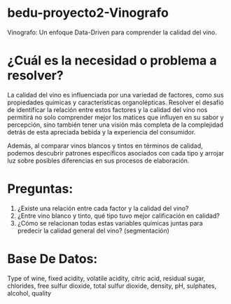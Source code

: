 # bedu-proyecto2-Vinografo
Vinografo: Un enfoque Data-Driven para comprender la calidad del vino.

# ¿Cuál es la necesidad o problema a resolver? 

La calidad del vino es influenciada por una variedad de factores, como sus propiedades químicas y características organolépticas. Resolver el desafío de identificar la relación entre estos factores y la calidad del vino nos permitirá no solo comprender mejor los matices que influyen en su sabor y percepción, sino también tener una visión más completa de la complejidad detrás de esta apreciada bebida y la experiencia del consumidor. 

Además, al comparar vinos blancos y tintos en términos de calidad, podemos descubrir patrones específicos asociados con cada tipo y arrojar luz sobre posibles diferencias en sus procesos de elaboración.

# Preguntas:
1. ¿Existe una relación entre cada factor y la calidad del vino?
2. ¿Entre vino blanco y tinto, qué tipo tuvo mejor calificación en calidad?
3. ¿Cómo se relacionan todas estas variables químicas juntas para predecir la calidad general del vino? (segmentación)

# Base De Datos: 
Type of wine, fixed acidity, volatile acidity, citric acid, residual sugar, chlorides, free sulfur dioxide, total sulfur dioxide, density, pH, sulphates, alcohol, quality


